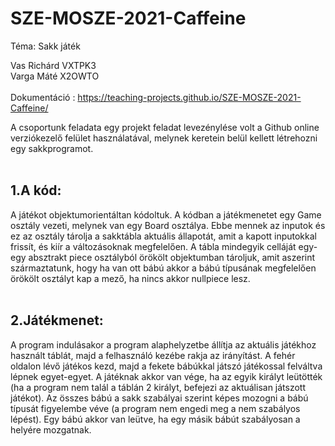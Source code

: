 # SZE-MOSZE-2021-Caffeine
Téma: Sakk játék

Vas Richárd VXTPK3 <br/>
Varga Máté X2OWTO <br/>
<br/>
Dokumentáció : https://teaching-projects.github.io/SZE-MOSZE-2021-Caffeine/ <br/>

A csoportunk feladata egy projekt feladat levezénylése volt a Github online verziókezelő felület használatával, melynek keretein belül kellett létrehozni egy sakkprogramot.<br/>
<br/>
## 1.A kód:<br/>
A játékot objektumorientáltan kódoltuk. A kódban a játékmenetet egy Game osztály vezeti, melynek van egy Board osztálya. Ebbe mennek az inputok és ez az osztály tárolja a sakktábla aktuális állapotát, amit a kapott inputokkal frissít, és kiír a változásoknak megfelelően. A tábla mindegyik celláját egy-egy absztrakt piece osztályból örökölt objektumban tároljuk, amit aszerint származtatunk, hogy ha van ott bábú akkor a bábú típusának megfelelően örökölt osztályt kap a mező, ha nincs akkor nullpiece lesz.<br/>
<br/>
## 2.Játékmenet:<br/>
A program indulásakor a program alaphelyzetbe állítja az aktuális játékhoz használt táblát, majd a felhasználó kezébe rakja az irányítást. A fehér oldalon lévő játékos kezd, majd a fekete bábúkkal játszó játékossal felváltva lépnek egyet-egyet. A játéknak akkor van vége, ha az egyik királyt leütötték (ha a program nem talál a táblán 2 királyt, befejezi az aktuálisan játszott játékot). Az összes bábú a sakk szabályai szerint képes mozogni a bábú típusát figyelembe véve (a program nem engedi meg a nem szabályos lépést). Egy bábú akkor van leütve, ha egy másik bábút szabályosan a helyére mozgatnak.
